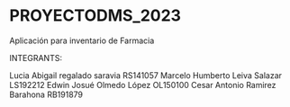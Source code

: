 # PROYECTODMS_2023
Aplicación para inventario de Farmacia


INTEGRANTS: 

Lucia Abigail regalado saravia RS141057
Marcelo Humberto Leiva Salazar LS192212
Edwin Josué Olmedo López OL150100
Cesar Antonio Ramirez Barahona RB191879
